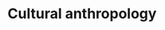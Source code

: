 ---
title: Cultural anthropology
longTitle: 'Cultural anthropology'
tags:
- gccommon
usedFor:
- "[[Ethnology]]"
---